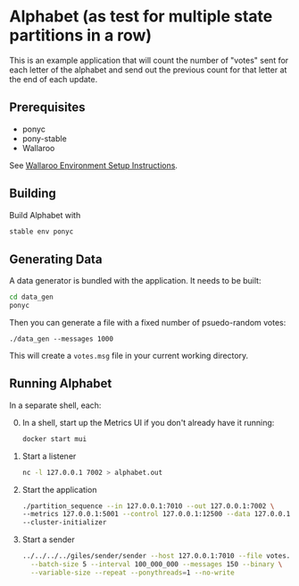 # Alphabet (as test for multiple state partitions in a row)

This is an example application that will count the number of "votes" sent for
each letter of the alphabet and send out the previous count for that letter at the end of each update.

## Prerequisites

- ponyc
- pony-stable
- Wallaroo

See [Wallaroo Environment Setup Instructions](https://github.com/sendence/wallaroo/book/getting-started/setup.md).

## Building

Build Alphabet with

```bash
stable env ponyc
```

## Generating Data

A data generator is bundled with the application. It needs to be built:

```bash
cd data_gen
ponyc
```

Then you can generate a file with a fixed number of psuedo-random votes:

```
./data_gen --messages 1000
```

This will create a `votes.msg` file in your current working directory.

## Running Alphabet

In a separate shell, each:

0. In a shell, start up the Metrics UI if you don't already have it running:
    ```bash
    docker start mui
    ```
1. Start a listener
    ```bash
    nc -l 127.0.0.1 7002 > alphabet.out
    ```
2. Start the application
    ```bash
    ./partition_sequence --in 127.0.0.1:7010 --out 127.0.0.1:7002 \
    --metrics 127.0.0.1:5001 --control 127.0.0.1:12500 --data 127.0.0.1:12501 \
    --cluster-initializer
    ```
3. Start a sender
    ```bash
    ../../../../giles/sender/sender --host 127.0.0.1:7010 --file votes.msg \
      --batch-size 5 --interval 100_000_000 --messages 150 --binary \
      --variable-size --repeat --ponythreads=1 --no-write
    ```
